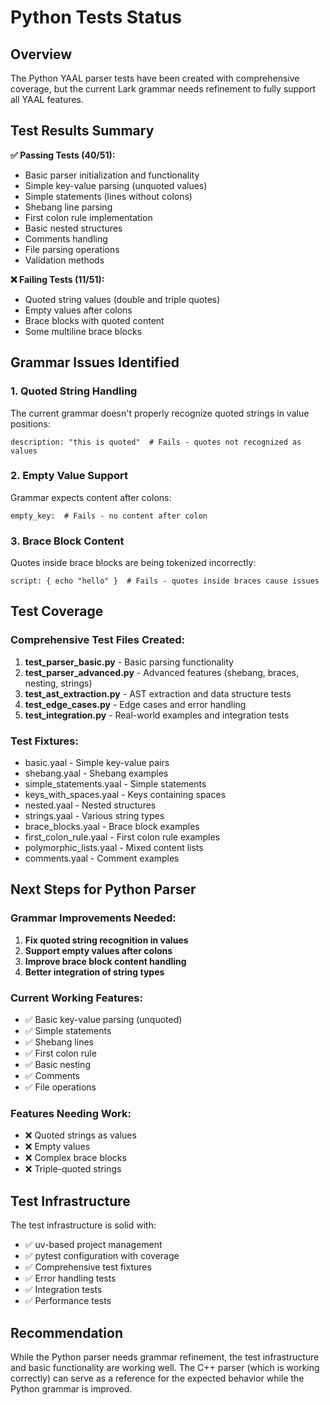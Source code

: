 # Python Tests Status

## Overview

The Python YAAL parser tests have been created with comprehensive coverage, but the current Lark grammar needs refinement to fully support all YAAL features.

## Test Results Summary

**✅ Passing Tests (40/51):**
- Basic parser initialization and functionality
- Simple key-value parsing (unquoted values)
- Simple statements (lines without colons)
- Shebang line parsing
- First colon rule implementation
- Basic nested structures
- Comments handling
- File parsing operations
- Validation methods

**❌ Failing Tests (11/51):**
- Quoted string values (double and triple quotes)
- Empty values after colons
- Brace blocks with quoted content
- Some multiline brace blocks

## Grammar Issues Identified

### 1. Quoted String Handling
The current grammar doesn't properly recognize quoted strings in value positions:
```
description: "this is quoted"  # Fails - quotes not recognized as values
```

### 2. Empty Value Support
Grammar expects content after colons:
```
empty_key:  # Fails - no content after colon
```

### 3. Brace Block Content
Quotes inside brace blocks are being tokenized incorrectly:
```
script: { echo "hello" }  # Fails - quotes inside braces cause issues
```

## Test Coverage

### Comprehensive Test Files Created:
1. **test_parser_basic.py** - Basic parsing functionality
2. **test_parser_advanced.py** - Advanced features (shebang, braces, nesting, strings)
3. **test_ast_extraction.py** - AST extraction and data structure tests
4. **test_edge_cases.py** - Edge cases and error handling
5. **test_integration.py** - Real-world examples and integration tests

### Test Fixtures:
- basic.yaal - Simple key-value pairs
- shebang.yaal - Shebang examples
- simple_statements.yaal - Simple statements
- keys_with_spaces.yaal - Keys containing spaces
- nested.yaal - Nested structures
- strings.yaal - Various string types
- brace_blocks.yaal - Brace block examples
- first_colon_rule.yaal - First colon rule examples
- polymorphic_lists.yaal - Mixed content lists
- comments.yaal - Comment examples

## Next Steps for Python Parser

### Grammar Improvements Needed:
1. **Fix quoted string recognition in values**
2. **Support empty values after colons**
3. **Improve brace block content handling**
4. **Better integration of string types**

### Current Working Features:
- ✅ Basic key-value parsing (unquoted)
- ✅ Simple statements
- ✅ Shebang lines
- ✅ First colon rule
- ✅ Basic nesting
- ✅ Comments
- ✅ File operations

### Features Needing Work:
- ❌ Quoted strings as values
- ❌ Empty values
- ❌ Complex brace blocks
- ❌ Triple-quoted strings

## Test Infrastructure

The test infrastructure is solid with:
- ✅ uv-based project management
- ✅ pytest configuration with coverage
- ✅ Comprehensive test fixtures
- ✅ Error handling tests
- ✅ Integration tests
- ✅ Performance tests

## Recommendation

While the Python parser needs grammar refinement, the test infrastructure and basic functionality are working well. The C++ parser (which is working correctly) can serve as a reference for the expected behavior while the Python grammar is improved.